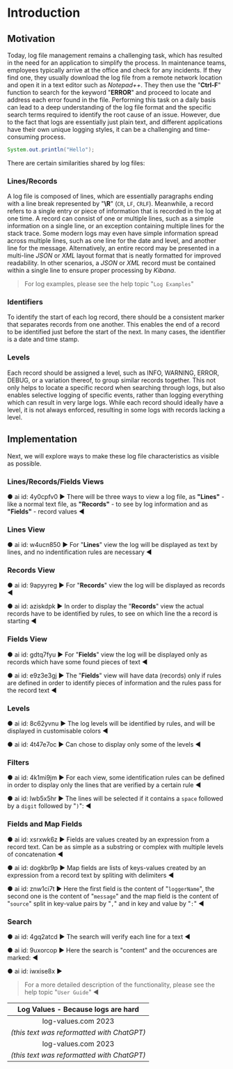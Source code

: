 # Introduction

## Motivation

Today, log file management remains a challenging task, which has resulted in the need for an application to simplify the process.
In maintenance teams, employees typically arrive at the office and check for any incidents. If they find one, they usually download the log file from a remote network location and open it in a text editor such as *Notepad++*. They then use the "**Ctrl-F**" function to search for the keyword "**ERROR**" and proceed to locate and address each error found in the file.
Performing this task on a daily basis can lead to a deep understanding of the log file format and the specific search terms required to identify the root cause of an issue. However, due to the fact that logs are essentially just plain text, and different applications have their own unique logging styles, it can be a challenging and time-consuming process.

```java
System.out.println("Hello");
```

There are certain similarities shared by log files:

### Lines/Records

A log file is composed of lines, which are essentially paragraphs ending with a line break represented by "**\R**" (`CR`, `LF`, `CRLF`). Meanwhile, a record refers to a single entry or piece of information that is recorded in the log at one time. A record can consist of one or multiple lines, such as a simple information on a single line, or an exception containing multiple lines for the stack trace. Some modern logs may even have simple information spread across multiple lines, such as one line for the date and level, and another line for the message. Alternatively, an entire record may be presented in a multi-line *JSON* or *XML* layout format that is neatly formatted for improved readability. In other scenarios, a *JSON* or *XML* record must be contained within a single line to ensure proper processing by *Kibana*.

> For log examples, please see the help topic "`Log Examples`"

### Identifiers

To identify the start of each log record, there should be a consistent marker that separates records from one another. This enables the end of a record to be identified just before the start of the next. In many cases, the identifier is a date and time stamp.

### Levels

Each record should be assigned a level, such as INFO, WARNING, ERROR, DEBUG, or a variation thereof, to group similar records together. This not only helps to locate a specific record when searching through logs, but also enables selective logging of specific events, rather than logging everything which can result in very large logs. While each record should ideally have a level, it is not always enforced, resulting in some logs with records lacking a level.

## Implementation

Next, we will explore ways to make these log file characteristics as visible as possible.

### Lines/Records/Fields Views

● ai
id: 4y0cpfv0
▶
There will be three ways to view a log file, as **"Lines"** - like a normal text file, as **"Records"** - to see by log information and as **"Fields"** - record values
◀

### Lines View

● ai
id: w4ucn850
▶
For "**Lines**" view the log will be displayed as text by lines, and no indentification rules are necessary
◀

### Records View

● ai
id: 9apyyreg
▶
For "**Records**" view the log will be displayed as records
◀

● ai
id: aziskdpk
▶
In order to display the "**Records**" view the actual records have to be identified by rules, to see on which line the a record is starting
◀

### Fields View

● ai
id: gdtq7fyu
▶
For "**Fields**" view the log will be displayed only as records which have some found pieces of text
◀

● ai
id: e9z3e3gj
▶
The "**Fields**" view will have data (records) only if rules are defined in order to identify pieces of information and the rules pass for the record text
◀

### Levels

● ai
id: 8c62yvnu
▶
The log levels will be identified by rules, and will be displayed in customisable colors
◀

● ai
id: 4t47e7oc
▶
Can chose to display only some of the levels
◀

### Filters

● ai
id: 4k1mi9jm
▶
For each view, some identification rules can be defined in order to display only the lines that are verified by a certain rule
◀

● ai
id: lwb5x5hr
▶
The lines will be selected if it contains a `space` followed by a `digit` followed by "`)`":
◀

### Fields and Map Fields

● ai
id: xsrxwk6z
▶
Fields are values created by an expression from a record text. Can be as simple as a substring or complex with multiple levels of concatenation
◀

● ai
id: dogkbr9p
▶
Map fields are lists of keys-values created by an expression from a record text by spliting with delimiters
◀

● ai
id: znw1ci7t
▶
Here the first field is the content of "`loggerName`", the second one is the content of "`message`" and the map field is the content of "`source`" split in key-value pairs by "`,`" and in key and value by "`:`"
◀

### Search

● ai
id: 4gq2atcd
▶
The search will verify each line for a text
◀

● ai
id: 9uxorcop
▶
Here the search is "content" and the occurences are marked:
◀

● ai
id: iwxise8x
▶
> For a more detailed description of the functionality, please see the help topic "`User Guide`"
◀

|   **Log Values** - Because logs are hard   |
|:------------------------------------------:|
|            log-values.com 2023             |
| *(this text was reformatted with ChatGPT)* |
|            log-values.com 2023             |
| *(this text was reformatted with ChatGPT)* |

